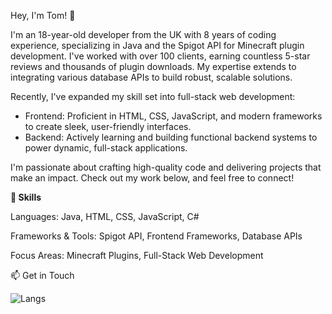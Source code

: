 Hey, I'm Tom! 👋

I'm an 18-year-old developer from the UK with 8 years of coding experience, specializing in Java and the Spigot API for Minecraft plugin development. I've worked with over 100 clients, earning countless 5-star reviews and thousands of plugin downloads. My expertise extends to integrating various database APIs to build robust, scalable solutions.

Recently, I've expanded my skill set into full-stack web development:
- Frontend: Proficient in HTML, CSS, JavaScript, and modern frameworks to create sleek, user-friendly interfaces.
- Backend: Actively learning and building functional backend systems to power dynamic, full-stack applications.

I'm passionate about crafting high-quality code and delivering projects that make an impact. Check out my work below, and feel free to connect!


**🚀 Skills**

Languages: Java, HTML, CSS, JavaScript, C#

Frameworks & Tools: Spigot API, Frontend Frameworks, Database APIs

Focus Areas: Minecraft Plugins, Full-Stack Web Development


📫 Get in Touch

![Langs](https://github-readme-stats.vercel.app/api/top-langs/?username=tom125813&layout=compact&theme=dark)  
